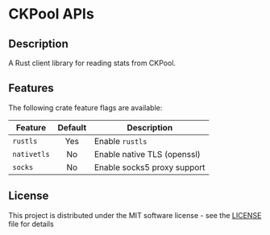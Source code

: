 # CKPool APIs

## Description

A Rust client library for reading stats from CKPool.

## Features

The following crate feature flags are available:

| Feature     | Default | Description                 |
|-------------|:-------:|-----------------------------|
| `rustls`    |   Yes   | Enable `rustls`             |
| `nativetls` |   No    | Enable native TLS (openssl) |
| `socks`     |   No    | Enable socks5 proxy support |

## License

This project is distributed under the MIT software license - see the [LICENSE](LICENSE) file for details
